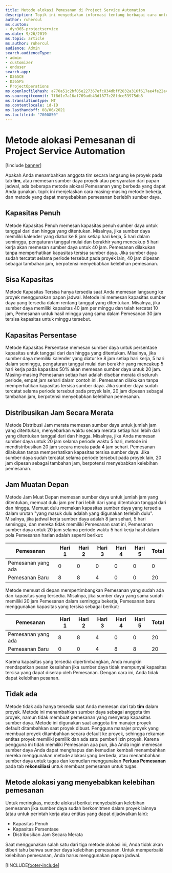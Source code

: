 ```yaml
---
title: Metode alokasi Pemesanan di Project Service Automation
description: Topik ini menyediakan informasi tentang berbagai cara untuk memesan alokasi.
author: ruhercul
ms.custom:
- dyn365-projectservice
ms.date: 9/26/2019
ms.topic: article
ms.author: ruhercul
audience: Admin
search.audienceType:
- admin
- customizer
- enduser
search.app:
- D365CE
- D365PS
- ProjectOperations
ms.openlocfilehash: a770a51c2bf05e227367efc834dbff2832a316f617ae4fe22a43572940f43cbe
ms.sourcegitcommit: 7f8d1e7a16af769adb43d1877c28fdce53975db8
ms.translationtype: MT
ms.contentlocale: id-ID
ms.lasthandoff: 08/06/2021
ms.locfileid: "7000850"
---
```

# <a name="booking-allocation-methods-in-project-service-automation"></a>Metode alokasi Pemesanan di Project Service Automation

[!include [banner](../includes/psa-now-project-operations.md)]

Apakah Anda menambahkan anggota tim secara langsung ke proyek pada tab **tim**, atau memesan sumber daya proyek atau persyaratan dari papan jadwal, ada beberapa metode alokasi Pemesanan yang berbeda yang dapat Anda gunakan. topik ini menjelaskan cara masing-masing metode bekerja, dan metode yang dapat menyebabkan pemesanan berlebih sumber daya.

## <a name="full-capacity"></a>Kapasitas Penuh 
Metode Kapasitas Penuh memesan kapasitas penuh sumber daya untuk tanggal dari dan hingga yang ditentukan. Misalnya, jika sumber daya memiliki kalender yang diatur ke 8 jam setiap hari kerja, 5 hari dalam seminggu, pengaturan tanggal mulai dan berakhir yang mencakup 5 hari kerja akan memesan sumber daya untuk 40 jam. Pemesanan dilakukan tanpa memperhatikan kapasitas tersisa sumber daya. Jika sumber daya sudah tercatat selama periode tersebut pada proyek lain, 40 jam dipesan sebagai tambahan jam, berpotensi menyebabkan kelebihan pemesanan.

## <a name="remaining-capacity"></a>Sisa Kapasitas
Metode Kapasitas Tersisa hanya tersedia saat Anda memesan langsung ke proyek menggunakan papan jadwal. Metode ini memesan kapasitas sumber daya yang tersedia dalam rentang tanggal yang ditentukan. Misalnya, jika sumber daya memiliki kapasitas 40 jam per minggu dan telah tercatat 10 jam, Pemesanan untuk hasil minggu yang sama dalam Pemesanan 30 jam tersisa kapasitas untuk minggu tersebut.

## <a name="percentage-capacity"></a>Kapasitas Persentase
Metode Kapasitas Persentase memesan sumber daya untuk persentase kapasitas untuk tanggal dari dan hingga yang ditentukan. Misalnya, jika sumber daya memiliki kalender yang diatur ke 8 jam setiap hari kerja, 5 hari dalam seminggu, pengaturan tanggal mulai dan berakhir yang mencakup 5 hari kerja pada kapasitas 50% akan memesan sumber daya untuk 20 jam. Masing-masing Pemesanan setiap hari adalah disebar merata di seluruh periode, empat jam sehari dalam contoh ini. Pemesanan dilakukan tanpa memperhatikan kapasitas tersisa sumber daya. Jika sumber daya sudah tercatat selama periode tersebut pada proyek lain, 20 jam dipesan sebagai tambahan jam, berpotensi menyebabkan kelebihan pemesanan.

## <a name="evenly-distribute-hours"></a>Distribusikan Jam Secara Merata
Metode Distribusi Jam merata memesan sumber daya untuk jumlah jam yang ditentukan, menyebarkan waktu secara merata setiap hari lebih dari yang ditentukan tanggal dari dan hingga. Misalnya, jika Anda memesan sumber daya untuk 20 jam selama periode waktu 5 hari, metode ini mendistribusikan 20 jam secara merata pada 4 jam sehari. Pemesanan dilakukan tanpa memperhatikan kapasitas tersisa sumber daya. Jika sumber daya sudah tercatat selama periode tersebut pada proyek lain, 20 jam dipesan sebagai tambahan jam, berpotensi menyebabkan kelebihan pemesanan.

## <a name="front-load-hours"></a>Jam Muatan Depan
Metode Jam Muat Depan memesan sumber daya untuk jumlah jam yang ditentukan, memuat dulu jam per hari lebih dari yang ditentukan tanggal dari dan hingga. Memuat dulu memakan kapasitas sumber daya yang tersedia dalam urutan "yang masuk dulu adalah yang digunakan terlebih dulu". Misalnya, jika jadwal kerja sumber daya adalah 8 jam sehari, 5 hari seminggu, dan mereka tidak memiliki Pemesanan saat ini, Pemesanan sumber daya untuk 20 jam selama periode waktu 5 hari kerja hasil dalam pola Pemesanan harian adalah seperti berikut: 

|         Pemesanan          |    Hari 1    |    Hari 2    |    Hari 3    |    Hari 4    |    Hari 5    |    Total    |
|---------------------------|-------------|-------------|-------------|-------------|-------------|-------------|
|    Pemesanan yang ada    |    0        |    0        |    0        |    0        |    0        |    0        |
|    Pemesanan Baru          |    8        |    8        |    4        |    0        |    0        |    20       |

Metode memuat di depan mempertimbangkan Pemesanan yang sudah ada dan kapasitas yang tersedia. Misalnya, jika sumber daya yang sama sudah memiliki 20 jam Pemesanan dalam seminggu bekerja, Pemesanan baru menggunakan kapasitas yang tersisa sebagai berikut:

|   Pemesanan          | Hari 1 | Hari 2 | Hari 3 | Hari 4 | Hari 5 | Total |
|---------------------|-------|-------|-------|-------|-------|-------|
| Pemesanan yang ada | 8     | 8     | 4     | 0     | 0     | 20    |
| Pemesanan Baru       | 0     | 0     | 4     | 8     | 8     | 20    |

Karena kapasitas yang tersedia dipertimbangkan, Anda mungkin mendapatkan pesan kesalahan jika sumber daya tidak mempunyai kapasitas tersisa yang dapat diserap oleh Pemesanan. Dengan cara ini, Anda tidak dapat kelebihan pesanan.

## <a name="none"></a>Tidak ada
Metode tidak ada hanya tersedia saat Anda memesan dari tab **tim** dalam proyek. Metode ini menambahkan sumber daya sebagai anggota tim proyek, namun tidak membuat pemesanan yang menyerap kapasitas sumber daya. Metode ini digunakan saat anggota tim manajer proyek default ditambahkan saat proyek dibuat. Pengguna manajer proyek yang membuat proyek ditambahkan secara default ke proyek, sehingga rekaman entitas proyek memiliki pemilik dan ada satu pemberi izin proyek. Karena pengguna ini tidak memiliki Pemesanan apa pun, jika Anda ingin memesan sumber daya Anda dapat menghapus dan kemudian kembali menambahkan mereka menggunakan metode alokasi yang berbeda, atau menambahkan sumber daya untuk tugas dan kemudian menggunakan **Perluas Pemesanan** pada tab **rekonsiliasi** untuk membuat pemesanan untuk tugas.

## <a name="allocation-methods-that-lead-to-overbooking"></a>Metode alokasi yang menyebabkan kelebihan pemesanan
Untuk meringkas, metode alokasi berikut menyebabkan kelebihan pemesanan jika sumber daya sudah berkomitmen dalam proyek lainnya (atau untuk perintah kerja atau entitas yang dapat dijadwalkan lain):

- Kapasitas Penuh
- Kapasitas Persentase
- Distribusikan Jam Secara Merata

Saat menggunakan salah satu dari tiga metode alokasi ini, Anda tidak akan diberi tahu bahwa sumber daya kelebihan pemesanan. Untuk memperbaiki kelebihan pemesanan, Anda harus menggunakan papan jadwal.


[!INCLUDE[footer-include](../includes/footer-banner.md)]